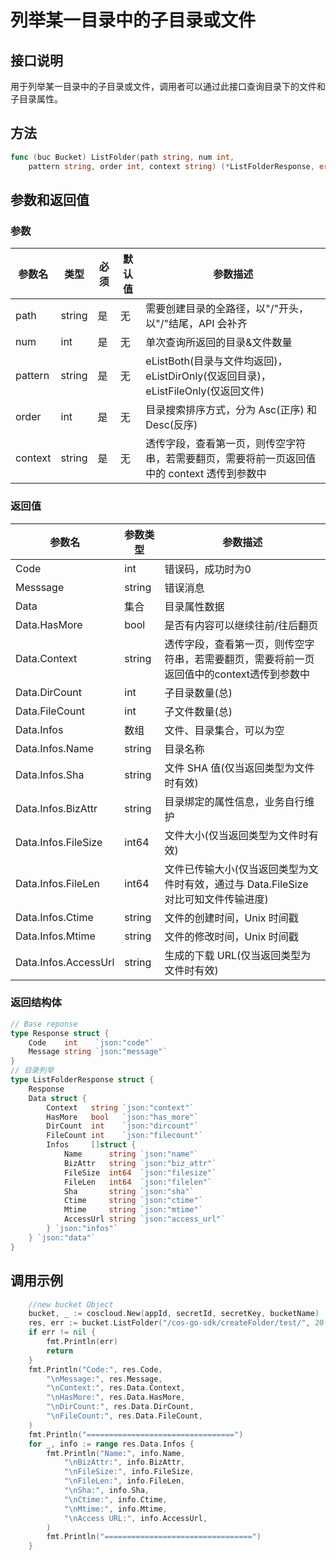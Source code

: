 列举某一目录中的子目录或文件
=======================

## 接口说明

用于列举某一目录中的子目录或文件，调用者可以通过此接口查询目录下的文件和子目录属性。

## 方法

```go
func (buc Bucket) ListFolder(path string, num int,
    pattern string, order int, context string) (*ListFolderResponse, error)
```

## 参数和返回值

### 参数

| 参数名  | 类型  | 必须  | 默认值  | 参数描述  |
| ------------ | ------------ | ------------ | ------------ | ------------ |
| path  | string  | 是  | 无  | 需要创建目录的全路径，以"/"开头，以"/"结尾，API 会补齐 |
| num  | int  | 是  | 无  | 单次查询所返回的目录&文件数量  |
| pattern  | string  | 是  | 无  | eListBoth(目录与文件均返回)，eListDirOnly(仅返回目录)，eListFileOnly(仅返回文件)  |
| order  | int  | 是  | 无  | 目录搜索排序方式，分为 Asc(正序) 和 Desc(反序)  |
| context  | string  | 是  | 无  | 透传字段，查看第一页，则传空字符串，若需要翻页，需要将前一页返回值中的 context 透传到参数中  |

### 返回值

| 参数名  | 参数类型  | 参数描述  |
| ------------ | ------------ | ------------ |
| Code  | int  | 错误码，成功时为0   |
| Messsage  | string  | 错误消息  |
| Data  | 集合  | 目录属性数据  |
| Data.HasMore  | bool  | 是否有内容可以继续往前/往后翻页  |
| Data.Context  | string  | 透传字段，查看第一页，则传空字符串，若需要翻页，需要将前一页返回值中的context透传到参数中  |
| Data.DirCount  | int  | 子目录数量(总)   |
| Data.FileCount  | int  | 子文件数量(总)   |
| Data.Infos  | 数组  | 文件、目录集合，可以为空  |
| Data.Infos.Name  | string  | 目录名称  |
| Data.Infos.Sha  | string  | 文件 SHA 值(仅当返回类型为文件时有效)  |
| Data.Infos.BizAttr  | string  | 目录绑定的属性信息，业务自行维护  |
| Data.Infos.FileSize  | int64  | 文件大小(仅当返回类型为文件时有效)  |
| Data.Infos.FileLen  | int64  | 文件已传输大小(仅当返回类型为文件时有效，通过与 Data.FileSize 对比可知文件传输进度)  |
| Data.Infos.Ctime  | string  | 文件的创建时间，Unix 时间戳  |
| Data.Infos.Mtime  | string  | 文件的修改时间，Unix 时间戳  |
| Data.Infos.AccessUrl  | string  | 生成的下载 URL(仅当返回类型为文件时有效)  |

### 返回结构体

```go
// Base reponse
type Response struct {
    Code    int    `json:"code"`
    Message string `json:"message"`
}
// 目录列举
type ListFolderResponse struct {
    Response
    Data struct {
        Context   string `json:"context"`
        HasMore   bool   `json:"has_more"`
        DirCount  int    `json:"dircount"`
        FileCount int    `json:"filecount"`
        Infos     []struct {
            Name      string `json:"name"`
            BizAttr   string `json:"biz_attr"`
            FileSize  int64  `json:"filesize"`
            FileLen   int64  `json:"filelen"`
            Sha       string `json:"sha"`
            Ctime     string `json:"ctime"`
            Mtime     string `json:"mtime"`
            AccessUrl string `json:"access_url"`
        } `json:"infos"`
    } `json:"data"`
}
```

## 调用示例


```go
    //new bucket Object
    bucket, _ := coscloud.New(appId, secretId, secretKey, bucketName)
    res, err := bucket.ListFolder("/cos-go-sdk/createFolder/test/", 20, coscloud.ELISTBOTH, coscloud.Asc, "")
    if err != nil {
        fmt.Println(err)
        return
    }
    fmt.Println("Code:", res.Code,
        "\nMessage:", res.Message,
        "\nContext:", res.Data.Context,
        "\nHasMore:", res.Data.HasMore,
        "\nDirCount:", res.Data.DirCount,
        "\nFileCount:", res.Data.FileCount,
    )
    fmt.Println("=================================")
    for _, info := range res.Data.Infos {
        fmt.Println("Name:", info.Name,
            "\nBizAttr:", info.BizAttr,
            "\nFileSize:", info.FileSize,
            "\nFileLen:", info.FileLen,
            "\nSha:", info.Sha,
            "\nCtime:", info.Ctime,
            "\nMtime:", info.Mtime,
            "\nAccess URL:", info.AccessUrl,
        )
        fmt.Println("=================================")
    }
```
